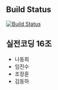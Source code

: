 ## Build Status
[![Build Status](https://travis-ci.org/corona10/let-us-start.svg?branch=master)](https://travis-ci.org/corona10/let-us-start) 

## 실전코딩 16조

* 나동희
* 임진수
* 조장훈
* 김동하


